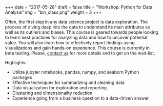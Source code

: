 +++
date = "2017-05-28"
draft = false
title = "Workshop: Python for Data Analysis"
img = "bin_class.png"
weight = 3
+++

Often, the first step in any data science project is data exploration. The process of diving deep into the data to understand its main attributes as well as its outliers and biases. This course is geared towards people looking to learn best practices for analyzing data and how to uncover potential value. You will also learn how to effectively report findings using visualizations and gain hands-on experience. This course is currently in beta testing. Please, [contact us](mailto:schoolofdatasci@gmail.com) for more details and to get on the wait-list.

Highlights:

* Utilize jupyter notebooks, pandas, numpy, and seaborn Python packages
* Effective techniques for summarizing and cleaning data
* Data visualization for exploration and reporting
* Clustering and dimensionality reduction
* Experience going from a business question to a data-driven answer
